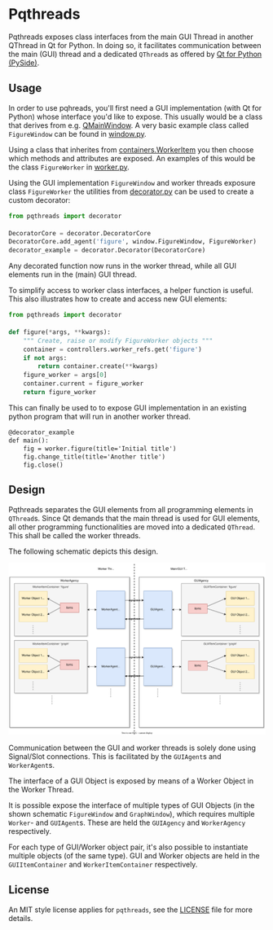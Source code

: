 # Pqthreads

Pqthreads exposes class interfaces from the main GUI Thread in another
QThread in Qt for Python. In doing so, it facilitates communication between the
main (GUI) thread and a dedicated `QThread`s as offered by [Qt for Python (PySide)](https://wiki.qt.io/Qt_for_Python).

## Usage

In order to use pqhreads, you'll first need a GUI implementation (with Qt for
Python) whose interface you'd like to expose. This usually would be a class that derives from e.g.
[QMainWindow](https://doc.qt.io/qtforpython-5/PySide2/QtWidgets/QMainWindow.html). A very basic example class called `FigureWindow` can be found in [window.py](pqthreads/examples/window.py).

Using a class that inherites from [containers.WorkerItem](pqthreads/containers.py) you then choose which methods and attributes are exposed. An examples of this would be the class `FigureWorker` in [worker.py](pqthreads/examples/worker.py).

Using the GUI implementation `FigureWindow` and worker threads exposure class
`FigureWorker` the utilities from [decorator.py](pqthreads/decorator.py) can be
used to create a custom decorator:

```python
from pqthreads import decorator

DecoratorCore = decorator.DecoratorCore
DecoratorCore.add_agent('figure', window.FigureWindow, FigureWorker)
decorator_example = decorator.Decorator(DecoratorCore)
``` 

Any decorated function now runs in the worker thread, while all GUI elements run
in the (main) GUI thread.

To simplify access to worker class interfaces, a helper function is useful. This
also illustrates how to create and access new GUI elements:

```python
from pqthreads import decorator

def figure(*args, **kwargs):
    """ Create, raise or modify FigureWorker objects """
    container = controllers.worker_refs.get('figure')
    if not args:
        return container.create(**kwargs)
    figure_worker = args[0]
    container.current = figure_worker
    return figure_worker
```

This can finally be used to to expose GUI implementation in an existing python
program that will run in another worker thread.

```
@decorator_example
def main():
    fig = worker.figure(title='Initial title')
    fig.change_title(title='Another title')
    fig.close()
```

## Design

Pqthreads separates the GUI elements from all programming elements in
`QThread`s. Since Qt demands that the main thread is used for GUI elements, all
other programming functionalities are moved into a dedicated `QThread`. This
shall be called the worker threads.

The following schematic depicts this design.

![Pqthreads design](doc/design.svg)

Communication between the GUI and worker threads is solely done using
Signal/Slot connections. This is facilitated by the `GUIAgent`s and
`WorkerAgent`s.

The interface of a GUI Object is exposed by means of a Worker Object in the
Worker Thread.

It is possible expose the interface of multiple types of GUI Objects (in the
shown schematic `FigureWindow` and `GraphWindow`), which requires multiple
`Worker`- and `GUIAgent`s. These are held the `GUIAgency` and `WorkerAgency`
respectively.

For each type of GUI/Worker object pair, it's also possible to instantiate
multiple objects (of the same type). GUI and Worker objects are held in the
`GUIItemContainer` and `WorkerItemContainer` respectively.

## License

An MIT style license applies for `pqthreads`, see the [LICENSE](LICENSE)
file for more details.
